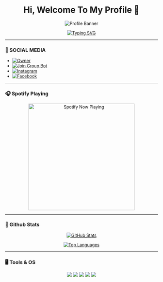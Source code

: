 <h1 align="center">Hi, Welcome To My Profile 👋</h1>

<p align="center">
  <img src="https://pomf2.lain.la/f/3otbie9h.jpg" alt="Profile Banner" />
</p>

<p align="center">
  <a href="https://github.com/takimtod">
    <img src="http://readme-typing-svg.herokuapp.com?color=FFFF00&center=true&vCenter=true&multiline=false&lines=Hi!+I'm+a+Newbie;Currently+Learning+JavaScript.;Don't+bully+me+>//<" alt="Typing SVG">
  </a>
</p>

---

### 📱 SOCIAL MEDIA

- [![Owner](https://img.shields.io/badge/Developer-Takimtod-brightgreen)](https://wa.me/628388024064)
- [![Join Group Bot](https://img.shields.io/badge/Join%20Group-000000?style=social&logo=whatsapp&logoColor=brightgreen)](https://chat.whatsapp.com/EA2NGd03YWCGgusBCAd27Y)
- [![Instagram](https://img.shields.io/badge/Instagram-000000?style=social&logo=instagram&logoColor=ff69b4)](https://instagram.com/mustakim_hasri)
- [![Facebook](https://img.shields.io/badge/Facebook-ff007f?style=social&logo=facebook&logoColor=0080ff)](https://facebook.com/Kevin)

---

### 🎧 Spotify Playing

<p align="center">
  <a href="https://open.spotify.com/track/0wULafSHeHYZFu54R9ZFRJ" target="_blank">
    <img src="https://now-playing-on-spotify.vercel.app/api/spotify" alt="Spotify Now Playing" width="350"/>
  </a>
</p>

---


### 🚀 Github Stats

<p align="center">
  <a href="https://github.com/takimtod">
    <img src="https://github-readme-stats.vercel.app/api?username=takimtod&show_icons=true&theme=radical" alt="GitHub Stats">
  </a>
</p>
<p align="center">
  <a href="https://github.com/takimtod">
    <img src="https://github-readme-stats.vercel.app/api/top-langs/?username=takimtod&theme=radical&layout=compact" alt="Top Languages">
  </a>
</p>

---

### 🖥️ Tools & OS

<p align="center">
  <img src="https://img.shields.io/badge/OS-Linux-blue?&logo=Linux" />
  <img src="https://img.shields.io/badge/OS-Windows-blue?&logo=Windows" />
  <img src="https://img.shields.io/badge/IDE-Xcode-blue?&logo=xcode" />
  <img src="https://img.shields.io/badge/Text%20Editor-Visual%20Studio%20Code-blue?&logo=visual%20studio%20code&logoColor=blue" />
  <img src="https://img.shields.io/badge/Sublime%20Text-gray?&logo=Sublime-Text" />
</p>
